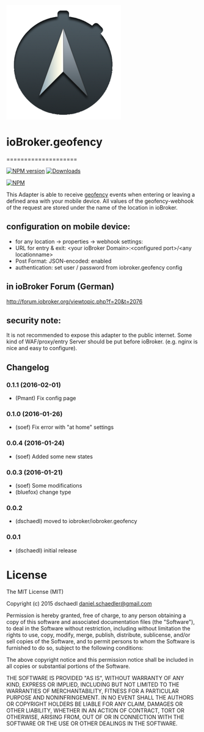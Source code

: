 ![Logo](admin/geofency.png)
# ioBroker.geofency
====================

[![NPM version](http://img.shields.io/npm/v/iobroker.geofency.svg)](https://www.npmjs.com/package/iobroker.geofency)
[![Downloads](https://img.shields.io/npm/dm/iobroker.geofency.svg)](https://www.npmjs.com/package/iobroker.geofency)

[![NPM](https://nodei.co/npm/iobroker.geofency.png?downloads=true)](https://nodei.co/npm/iobroker.geofency/)


This Adapter is able to receive [geofency](http://www.geofency.com/) events when entering or leaving a defined area with your mobile device.
All values of the geofency-webhook of the request are stored under the name of the location in ioBroker.

## configuration on mobile device:
* for any location -> properties -> webhook settings:
 * URL for entry & exit: &lt;your ioBroker Domain&gt;:&lt;configured port&gt;/&lt;any locationname&gt;
 * Post Format: JSON-encoded: enabled
 * authentication: set user / password from iobroker.geofency config

## in ioBroker Forum (German)
http://forum.iobroker.org/viewtopic.php?f=20&t=2076

## security note:
It is not recommended to expose this adapter to the public internet.
Some kind of WAF/proxy/entry Server should be put before ioBroker. (e.g. nginx is nice and easy to configure).

## Changelog
### 0.1.1 (2016-02-01)
* (Pmant) Fix config page

### 0.1.0 (2016-01-26)
* (soef) Fix error with "at home" settings

### 0.0.4 (2016-01-24)
* (soef) Added some new states

### 0.0.3 (2016-01-21)
* (soef) Some modifications
* (bluefox) change type

### 0.0.2
* (dschaedl) moved to iobroker/iobroker.geofency

### 0.0.1
* (dschaedl) initial release

# License

The MIT License (MIT)

Copyright (c) 2015 dschaedl <daniel.schaedler@gmail.com>

Permission is hereby granted, free of charge, to any person obtaining a copy
of this software and associated documentation files (the "Software"), to deal
in the Software without restriction, including without limitation the rights
to use, copy, modify, merge, publish, distribute, sublicense, and/or sell
copies of the Software, and to permit persons to whom the Software is
furnished to do so, subject to the following conditions:

The above copyright notice and this permission notice shall be included in all
copies or substantial portions of the Software.

THE SOFTWARE IS PROVIDED "AS IS", WITHOUT WARRANTY OF ANY KIND, EXPRESS OR
IMPLIED, INCLUDING BUT NOT LIMITED TO THE WARRANTIES OF MERCHANTABILITY,
FITNESS FOR A PARTICULAR PURPOSE AND NONINFRINGEMENT. IN NO EVENT SHALL THE
AUTHORS OR COPYRIGHT HOLDERS BE LIABLE FOR ANY CLAIM, DAMAGES OR OTHER
LIABILITY, WHETHER IN AN ACTION OF CONTRACT, TORT OR OTHERWISE, ARISING FROM,
OUT OF OR IN CONNECTION WITH THE SOFTWARE OR THE USE OR OTHER DEALINGS IN THE
SOFTWARE.
